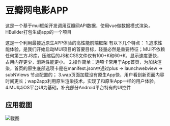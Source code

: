 # 豆瓣网电影APP
这是一个基于mui框架开发调用豆瓣网API数据，使用vue做数据模式渲染，HBuilder打包生成app的一个项目

这是一个利用最接近原生APP体验的高性能前端框架 有以下几个特点：
1.追求性能体验，是我们开始启动MUI项目的首要目标，轻量必然是重要特征；MUI不依赖任何第三方JS库，压缩后的JS和CSS文件仅有100+K和60+K，显示速度更快，占用内存更少，消耗性能更小。
2.操作简单：选项卡常用于App首页，为加快渲染，首页的原生底部选项卡是在manifest.json中通过plus -> launchwebview -> subNViews 节点配置的；
3.wap页面加载没有原生App快，用户看到新页面内容时间更长；wap2app利用原生渲染技术，实现了和原生App一样的用户体验。
4.MUI以iOS平台UI为基础，补充部分Android平台特有的UI控件


## 应用截图

![截图](http://img-cdn-qiniu.dcloud.net.cn/uploads/article/20170623/04c03ba9ad4afa7d11735e52c771cf94.png)


